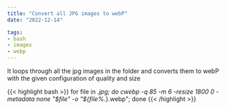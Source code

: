 ```yaml
---
title: "Convert all JPG images to webP"
date: "2022-12-14"

tags: 
- bash
- images
- webp
---
```


It loops through all the jpg images in the folder and converts them to webP with the given configuration of quality and size

{{< highlight bash >}}
for file in *.jpg; do cwebp -q 85 -m 6 -resize 1800 0 -metadata none "$file" -o "${file%.*}.webp"; done
{{< /highlight >}}
